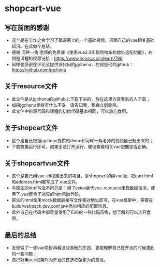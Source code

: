 # shopcart-vue

## 写在前面的感谢
- 这个是在工作之余学习了慕课网上的一个基础视频，巩固自己的vue相关基础知识。在此做个总结。
- 感谢 河畔一角 老师的免费课《使用vue2.0实现购物车和地址选配功能》，右侧是课程的视频链接：https://www.imooc.com/learn/796
- 同样也感谢在评论区提供源代码的jgchenu，右侧是他的github：https://github.com/jgchenu

## 关于resource文件
- 此文件是从jgchenu的github上下载下来的，放在这里方便看到的人下载；
- 如果jgchenu觉得有什么不妥，请告知我，我会立刻删除。
- 此文件中的源代码和课程的初始代码基本相同，可以放心食用。

## 关于shopcart文件
- 这个是自己根据jgchenu提供的demo和河畔一角老师的视频自己敲出来的；
- 下载直接运行即可，如果无法打开运行，建议查看相关vue配置是否正确。

## 关于shopcartvue文件
- 这个是自己用vue-cli搭建出来的项目，是shopcart的纯vue版，把cart.html和address.html都写成了.vue文件。
- 与原生的html写法不同的是：用了axios替代vue-resource来做数据请求，使用了.vue整合了对应的html和js代码,
- 原生的html使用mock数据直接写文件相对地址即可，在vue框架中，需要在build/webpack.dev.conf.js中添加相应的配置信息。
- 此外自己在代码中都尽量使用了ES6的一些代码风格，想了解的可以点开食用。

## 最后的总结
- 发现做了一些vue项目再看这些基础的东西，更能理解自己在开发的时候遇到的一些问题；
- 自己对用vue框架作为开发的首选框架更为的自信。

